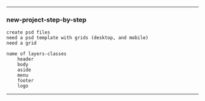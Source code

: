 ---

### new-project-step-by-step

    create psd files 
    need a psd template with grids (desktop, and mobile)
    need a grid

    name of layers-classes
        header
        body
        aside
        menu
        footer
        logo

---